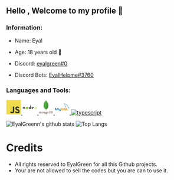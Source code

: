 ## Hello , Welcome to my profile 👋

<h3 align="left">Information:</h3>

- Name: Eyal

- Age: 18 years old 🔞

- Discord: [eyalgreen#0](https://discord.com/users/1115203718024003616)

- Discord Bots: [EyalHelpme#3760](https://discord.com/users/1130753915768557669)

<h3 align="left">Languages and Tools:</h3>
    <a href="https://developer.mozilla.org/en-US/docs/Web/JavaScript" target="_blank" rel="noreferrer"> <img
            src="https://raw.githubusercontent.com/devicons/devicon/master/icons/javascript/javascript-original.svg"
            alt="javascript" width="40" height="40" />
    </a>
    <a href="https://nodejs.org" target="_blank" rel="noreferrer">
        <img src="https://raw.githubusercontent.com/devicons/devicon/master/icons/nodejs/nodejs-original-wordmark.svg"
            alt="nodejs" width="40" height="40" />
    </a>
        <a href="https://www.mongodb.com/" target="_blank" rel="noreferrer"> <img
            src="https://raw.githubusercontent.com/devicons/devicon/master/icons/mongodb/mongodb-original-wordmark.svg"
            alt="mongodb" width="40" height="40" />
    </a>
    <a href="https://www.mysql.com/" target="_blank" rel="noreferrer"> <img
            src="https://raw.githubusercontent.com/devicons/devicon/master/icons/mysql/mysql-original-wordmark.svg"
            alt="mysql" width="40" height="40" />
    </a>
        <a href="https://www.typescriptlang.org/" target="_blank" rel="noreferrer"> <img
            src="https://upload.wikimedia.org/wikipedia/commons/thumb/4/4c/Typescript_logo_2020.svg/1200px-Typescript_logo_2020.svg.png"
            alt="typescript" width="40" height="40" />
    </a>
</p>


![EyalGreenn's github stats](https://github-readme-stats.vercel.app/api?username=EyalGreenn&show_icons=true&theme=tokyonight)
![Top Langs](https://github-readme-stats.vercel.app/api/top-langs/?username=EyalGreenn&layout=compact&theme=tokyonight)



# Credits
- All rights reserved to EyalGreen for all this Github projects.
- Your are not allowed to sell the codes but you are can to use it.
